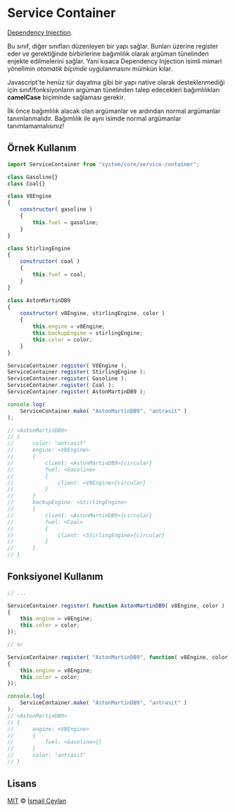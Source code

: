 # Service Container

[Dependency Injection][source].

Bu sınıf, diğer sınıfları düzenleyen bir yapı sağlar. Bunları üzerine register eder ve gerektiğinde birbirlerine bağımlılık olarak argüman tünelinden enjekte edilmelerini sağlar. Yani kısaca Dependency Injection isimli mimari yönelimin *otomatik biçimde* uygulanmasını mümkün kılar.

Javascript'te henüz tür dayatma gibi bir yapı native olarak desteklenmediği için sınıf/fonksiyonların argüman tünelinden talep edecekleri bağımlılıkları **camelCase** biçiminde sağlaması gerekir.

İlk önce bağımlılık alacak olan argümanlar ve ardından normal argümanlar tanımlanmalıdır. Bağımlılık ile aynı isimde normal argümanlar tanımlamamalısınız!

## Örnek Kullanım

```js
import ServiceContainer from "system/core/service-container";

class Gasoline{}
class Coal{}

class V8Engine
{
	constructor( gasoline )
	{
		this.fuel = gasoline;
	}
}

class StirlingEngine
{
	constructor( coal )
	{
		this.fuel = coal;
	}
}

class AstonMartinDB9
{
	constructor( v8Engine, stirlingEngine, color )
	{
		this.engine = v8Engine;
		this.backupEngine = stirlingEngine;
		this.color = color;
	}
}

ServiceContainer.register( V8Engine );
ServiceContainer.register( StirlingEngine );
ServiceContainer.register( Gasoline );
ServiceContainer.register( Coal );
ServiceContainer.register( AstonMartinDB9 );

console.log(
	ServiceContainer.make( "AstonMartinDB9", "antrasit" )
);

// <AstonMartinDB9>
// {
//		color: "antrasit"
// 		engine: <V8Engine>
//		{
//			client: <AstonMartinDB9>{circular}
//			fuel: <Gasoline>
//			{
//				client: <V8Engine>{circular}
//			}
//		}
//		backupEngine: <StirlingEngine>
//		{
//			client: <AstonMartinDB9>{circular}
//			fuel: <Coal>
//			{
//				client: <StirlingEngine>{circular}
//			}
//		}
// }
```

## Fonksiyonel Kullanım

```js
// ...

ServiceContainer.register( function AstonMartinDB9( v8Engine, color )
{
	this.engine = v8Engine;
	this.color = color;
});

// or

ServiceContainer.register( "AstonMartinDB9", function( v8Engine, color )
{
	this.engine = v8Engine;
	this.color = color;
});

console.log(
	ServiceContainer.make( "AstonMartinDB9", "antrasit" )
);
// <AstonMartinDB9>
// {
// 		engine: <V8Engine>
//		{
//			fuel: <Gasoline>{}
//		}
//		color: "antrasit"
// }
```

## Lisans

[MIT][license] © [İsmail Ceylan][author]

<!-- Linkler -->

[license]: license
[author]: https://github.com/ismailceylan
[source]: https://en.wikipedia.org/wiki/Dependency_injection
